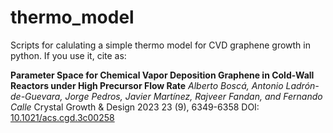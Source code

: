 # thermo_model
Scripts for calulating a simple thermo model for CVD graphene growth in python.
If you use it, cite as:

**Parameter Space for Chemical Vapor Deposition Graphene in Cold-Wall Reactors under High Precursor Flow Rate**
*Alberto Boscá, Antonio Ladrón-de-Guevara, Jorge Pedros, Javier Martínez, Rajveer Fandan, and Fernando Calle*
Crystal Growth & Design 2023 23 (9), 6349-6358
DOI: [10.1021/acs.cgd.3c00258](https://pubs.acs.org/doi/abs/10.1021/acs.cgd.3c00258)

